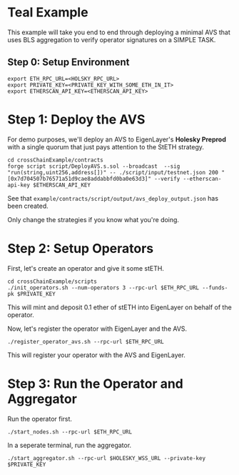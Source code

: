 # Teal Example

This example will take you end to end through deploying a minimal AVS that uses BLS aggregation to verify operator signatures on a SIMPLE TASK.

## Step 0: Setup Environment

```
export ETH_RPC_URL=<HOLSKY_RPC_URL>
export PRIVATE_KEY=<PRIVATE_KEY_WITH_SOME_ETH_IN_IT>
export ETHERSCAN_API_KEY=<ETHERSCAN_API_KEY>
```

# Step 1: Deploy the AVS

For demo purposes, we'll deploy an AVS to EigenLayer's **Holesky Preprod** with a single quorum that just pays attention to the StETH strategy.

```
cd crossChainExample/contracts
forge script script/DeployAVS.s.sol --broadcast  --sig "run(string,uint256,address[])" -- ./script/input/testnet.json 200 "[0x7d704507b76571a51d9cae8addabbfd0ba0e63d3]" --verify --etherscan-api-key $ETHERSCAN_API_KEY
```
See that `example/contracts/script/output/avs_deploy_output.json` has been created.

Only change the strategies if you know what you're doing.

# Step 2: Setup Operators

First, let's create an operator and give it some stETH.
```
cd crossChainExample/scripts
./init_operators.sh --num-operators 3 --rpc-url $ETH_RPC_URL --funds-pk $PRIVATE_KEY
```
This will mint and deposit 0.1 ether of stETH into EigenLayer on behalf of the operator.

Now, let's register the operator with EigenLayer and the AVS.

```
./register_operator_avs.sh --rpc-url $ETH_RPC_URL
```

This will register your operator with the AVS and EigenLayer. 

# Step 3: Run the Operator and Aggregator

Run the operator first.
```
./start_nodes.sh --rpc-url $ETH_RPC_URL
```

In a seperate terminal, run the aggregator.
```
./start_aggregator.sh --rpc-url $HOLESKY_WSS_URL --private-key $PRIVATE_KEY
```